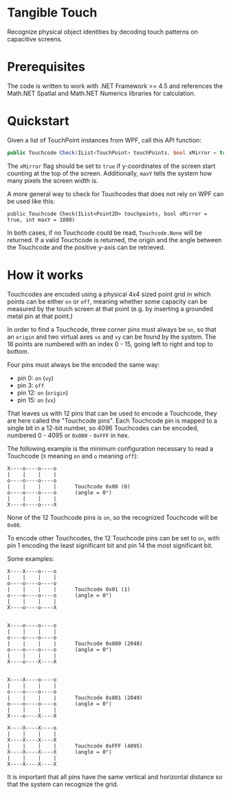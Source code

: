 # Tangible Touch
Recognize physical object identities by decoding touch patterns on capacitive screens.

# Prerequisites
The code is written to work with .NET Framework >= 4.5 and references the Math.NET Spatial and Math.NET Numerics libraries for calculation.

# Quickstart
Given a list of TouchPoint instances from WPF, call this API function:
```C#
public Touchcode Check(IList<TouchPoint> touchPoints, bool xMirror = true, int maxY = 1080)
``` 

The `xMirror` flag should be set to `true` if y-coordinates of the screen start counting at the top of the screen. Additionally, `maxY` tells the system how many pixels the screen width is.

A more general way to check for Touchcodes that does not rely on WPF can be used like this:

```
public Touchcode Check(IList<Point2D> touchpoints, bool xMirror = true, int maxY = 1080)
```

In both cases, if no Touchcode could be read, `Touchcode.None` will be returned. If a valid Touchcode is returned, the origin and the angle between the Touchcode and the positive y-axis can be retrieved.


# How it works
Touchcodes are encoded using a physical 4x4 sized point grid in which points can be either `on` or `off`, meaning whether some capacity can be measured by the touch screen at that point (e.g. by inserting a grounded metal pin at that point.)

In order to find a Touchcode, three corner pins must always be `on`, so that an `origin` and two virtual axes `vx` and `vy` can be found by the system. The 16 points are numbered with an index 0 - 15, going left to right and top to bottom. 

Four pins must always be the encoded the same way:
  - pin  0: `on` (`vy`)
  - pin  3: `off`
  - pin 12: `on` (`origin`)
  - pin 15: `on` (`vx`)
  
That leaves us with 12 pins that can be used to encode a Touchcode, they are here called the "Touchcode pins". Each Touchcode pin is mapped to a single bit in a 12-bit number, so 4096 Touchcodes can be encoded, numbered 0 - 4095 or `0x000` - `0xFFF`  in hex.

The following example is the minimum configuration necessary to read a Touchcode (`X` meaning `on` and `o` meaning `off`):
  
```
X----o----o----o  
|    |    |    |  
o----o----o----o  
|    |    |    |      Touchcode 0x00 (0)
o----o----o----o      (angle = 0°)
|    |    |    |  
X----o----o----X  
```

None of the 12 Touchcode pins is `on`, so the recognized Touchcode will be `0x00`.

To encode other Touchcodes, the 12 Touchcode pins can be set to `on`, with pin 1 encoding the least significant bit and pin 14 the most significant bit. 

Some examples:

```
X----X----o----o  
|    |    |    |  
o----o----o----o  
|    |    |    |      Touchcode 0x01 (1)
o----o----o----o      (angle = 0°)
|    |    |    |  
X----o----o----X  


X----o----o----o  
|    |    |    |  
o----o----o----o  
|    |    |    |      Touchcode 0x800 (2048)
o----o----o----o      (angle = 0°)
|    |    |    |  
X----o----X----X  


X----X----o----o  
|    |    |    |  
o----o----o----o  
|    |    |    |      Touchcode 0x801 (2049)
o----o----o----o      (angle = 0°)
|    |    |    |  
X----o----X----X  

X----X----X----o  
|    |    |    |  
X----X----X----X  
|    |    |    |      Touchcode 0xFFF (4095)
X----X----X----X      (angle = 0°)
|    |    |    |  
X----X----X----X  
```

It is important that all pins have the same vertical and horizontal distance so that the system can recognize the grid.
